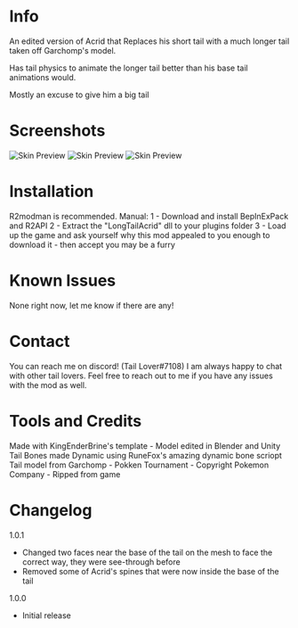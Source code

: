 # Info

An edited version of Acrid that Replaces his short tail with a much longer tail taken off Garchomp's model.

Has tail physics to animate the longer tail better than his base tail animations would.

Mostly an excuse to give him a big tail


# Screenshots
![Skin Preview](https://cdn.discordapp.com/attachments/567832879879553037/840402799606890536/unknown.png)
![Skin Preview](https://cdn.discordapp.com/attachments/567832879879553037/840403566493040700/unknown.png)
![Skin Preview](https://cdn.discordapp.com/attachments/567832879879553037/840403893594488852/unknown.png)

# Installation

R2modman is recommended. 
Manual:
1 - Download and install BepInExPack and R2API 
2 - Extract the "LongTailAcrid" dll to your plugins folder
3 - Load up the game and ask yourself why this mod appealed to you enough to download it - then accept you may be a furry

# Known Issues

None right now, let me know if there are any!

# Contact

You can reach me on discord! (Tail Lover#7108) I am always happy to chat with other tail lovers.
Feel free to reach out to me if you have any issues with the mod as well.

# Tools and Credits

Made with KingEnderBrine's template - Model edited in Blender and Unity
Tail Bones made Dynamic using RuneFox's amazing dynamic bone scriopt
Tail model from Garchomp - Pokken Tournament - Copyright Pokemon Company - Ripped from game

# Changelog

1.0.1 
- Changed two faces near the base of the tail on the mesh to face the correct way, they were see-through before
- Removed some of Acrid's spines that were now inside the base of the tail

1.0.0
- Initial release